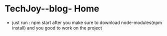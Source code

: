 # TechJoy--blog- Home 
- just run : npm start after you make sure to download node-modules(npm install) and you good to work on the project


